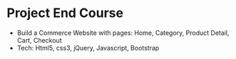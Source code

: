 # Project End Course

- Build a Commerce Website with pages: Home, Category, Product Detail, Cart, Checkout
- Tech: Html5, css3, jQuery, Javascript, Bootstrap
